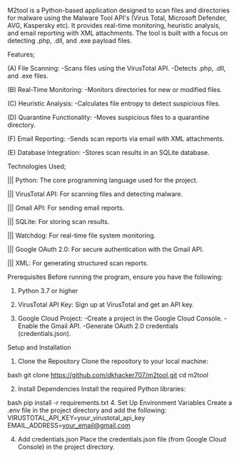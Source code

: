 M2tool is a Python-based application designed to scan files and directories for malware using the Malware Tool API's (Virus Total, Microsoft Defender, AVG, Kaspersky etc). It provides real-time monitoring, heuristic analysis, and email reporting with XML attachments. The tool is built with a focus on detecting .php, .dll, and .exe payload files.


Features;

(A) File Scanning:
-Scans files using the VirusTotal API.
-Detects .php, .dll, and .exe files.

(B) Real-Time Monitoring:
-Monitors directories for new or modified files.

(C) Heuristic Analysis:
-Calculates file entropy to detect suspicious files.

(D) Quarantine Functionality:
-Moves suspicious files to a quarantine directory.

(F) Email Reporting:
-Sends scan reports via email with XML attachments.

(E) Database Integration:
-Stores scan results in an SQLite database.

Technologies Used;

||| Python: The core programming language used for the project.

||| VirusTotal API: For scanning files and detecting malware.

||| Gmail API: For sending email reports.

||| SQLite: For storing scan results.

||| Watchdog: For real-time file system monitoring.

||| Google OAuth 2.0: For secure authentication with the Gmail API.

||| XML: For generating structured scan reports.

Prerequisites
Before running the program, ensure you have the following:
1. Python 3.7 or higher

2. VirusTotal API Key: Sign up at VirusTotal and get an API key.

3. Google Cloud Project:
-Create a project in the Google Cloud Console.
-Enable the Gmail API.
-Generate OAuth 2.0 credentials (credentials.json).

Setup and Installation
1. Clone the Repository
Clone the repository to your local machine:

bash
git clone https://github.com/dkhacker707/m2tool.git
cd m2tool

2. Install Dependencies
Install the required Python libraries:

bash
pip install -r requirements.txt
4. Set Up Environment Variables
Create a .env file in the project directory and add the following:
VIRUSTOTAL_API_KEY=your_virustotal_api_key
EMAIL_ADDRESS=your_email@gmail.com

4. Add credentials.json
Place the credentials.json file (from Google Cloud Console) in the project directory.



